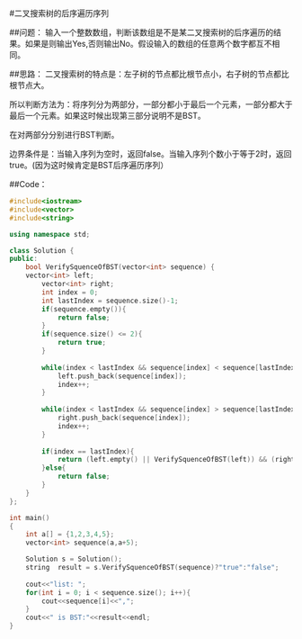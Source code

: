 ﻿#二叉搜索树的后序遍历序列

##问题：
输入一个整数数组，判断该数组是不是某二叉搜索树的后序遍历的结果。如果是则输出Yes,否则输出No。假设输入的数组的任意两个数字都互不相同。

##思路：
二叉搜索树的特点是：左子树的节点都比根节点小，右子树的节点都比根节点大。

所以判断方法为：将序列分为两部分，一部分都小于最后一个元素，一部分都大于最后一个元素。如果这时候出现第三部分说明不是BST。

在对两部分分别进行BST判断。

边界条件是：当输入序列为空时，返回false。当输入序列个数小于等于2时，返回true。(因为这时候肯定是BST后序遍历序列）

##Code：
```C++
#include<iostream>
#include<vector>
#include<string>

using namespace std;

class Solution {
public:
    bool VerifySquenceOfBST(vector<int> sequence) {
	vector<int> left;
        vector<int> right;
        int index = 0;
        int lastIndex = sequence.size()-1;
        if(sequence.empty()){
            return false;
        }
        if(sequence.size() <= 2){
            return true;
        }
        
        while(index < lastIndex && sequence[index] < sequence[lastIndex]){
            left.push_back(sequence[index]);
            index++;
        }
        
        while(index < lastIndex && sequence[index] > sequence[lastIndex]){
            right.push_back(sequence[index]);
            index++;
        }
        
        if(index == lastIndex){
            return (left.empty() || VerifySquenceOfBST(left)) && (right.empty() || VerifySquenceOfBST(right));
        }else{
            return false;
        }
    }
};

int main()
{
	int a[] = {1,2,3,4,5};
	vector<int> sequence(a,a+5);

	Solution s = Solution();
	string  result = s.VerifySquenceOfBST(sequence)?"true":"false";
	
	cout<<"list: ";
	for(int i = 0; i < sequence.size(); i++){
		cout<<sequence[i]<<",";	
	}
	cout<<" is BST:"<<result<<endl;
}
```